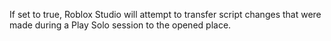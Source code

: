 If set to true, Roblox Studio will attempt to transfer script changes that
were made during a Play Solo session to the opened place.